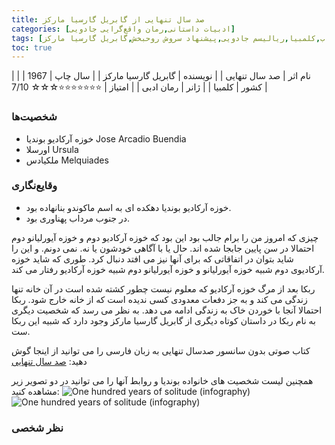 ```yaml
---
title: صد سال تنهایی از گابریل گارسیا مارکز
categories: [ادبیات داستانی,رمان واقع‌گرایی جادویی]
tags: [کمدی,داستان,باشگاه کتاب,کلمبیا,ریالیسم جادویی,پیشنهاد سروش روحبخش,گابریل گارسیا مارکز]
toc: true
---
```


| نام اثر | صد سال تنهایی |
| نویسنده | گابریل گارسیا مارکز |
| سال چاپ | 1967 |
| کشور | کلمبیا |
| ژانر | رمان ادبی |
| امتیاز | ⭐⭐⭐⭐⭐⭐⭐☆☆☆ 7/10 |

### شخصیت‌ها
- خوزه آرکادیو بوندیا Jose Arcadio Buendia
- اورسلا Ursula
- ملکیادس Melquiades

### وقایع‌نگاری

- خوزه آرکادیو بوندیا دهکده ای به اسم ماکوندو بنانهاده بود. 
- در جنوب مرداب پهناوری بود.

چیزی که امروز من را برام جالب بود این بود که خوزه آرکادیو دوم و خوزه آیورلیانو دوم احتمالا در سن پایین جابجا شده اند. حال یا با آگاهی خودشون یا نه. نمی دونم. و این را شاید بتوان در اتفاقاتی که برای آنها نیز می افتد دنبال کرد. طوری که شاید خوزه آرکادیوی دوم شبیه خوزه آیورلیانو و خوزه آیورلیانو دوم شبیه خوزه آرکادیو رفتار می کند.

ربکا بعد از مرگ خوزه آرکادیو که معلوم نیست چطور کشته شده است در آن خانه تنها زندگی می کند و به جز دفعات معدودی کسی ندیده است که از خانه خارج شود. ربکا احتمالا آنجا با خوردن خاک به زندگی ادامه می دهد. به نظر می رسد که شخصیت دیگری به نام ربکا در داستان کوتاه دیگری از گابریل گارسیا مارکز وجود دارد که شبیه این ربکا ست.

کتاب صوتی بدون سانسور صدسال تنهایی به زبان فارسی را می توانید از اینجا گوش دهید:
[صد سال تنهایی](https://www.youtube.com/watch?v=adbd0PU5f0o&list=PL-sl6GiB4NOZqcx40LBZdUFhkiqD4fcD_)

همچنین لیست شخصیت های خانواده بوندیا و روابط آنها را می توانید در دو تصویر زیر مشاهده کنید:
![One hundred years of solitude (infography)](sad_sal_tanhaei1.jpg)
![One hundred years of solitude (infography)](sad_sal_tanhaei2.jpg)

### نظر شخصی



